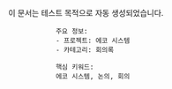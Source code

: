 이 문서는 테스트 목적으로 자동 생성되었습니다.
                
                주요 정보:
                - 프로젝트: 에코 시스템
                - 카테고리: 회의록
                
                핵심 키워드:
                에코 시스템, 논의, 회의